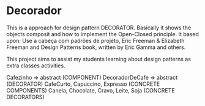 # Decorador
This is a approach for design pattern DECORATOR.
Basically it shows the objects composit and how to implement the Open-Closed principle.
It based upon: Use a cabeça com padrões de projeto, Eric Freeman & Elizabeth Freeman and
Design Patterns book, written by Eric Gamma and others.

This project aims to assist my students learning about design patterns as extra classes activities.            
                         
Cafezinho => abstract (COMPONENT)
DecoradorDeCafe => abstract (DECORATOR)
CafeCurto, Capuccino, Expresso (CONCRETE COMPONENTS)
Canela, Chocolate, Cravo, Leite, Soja (CONCRETE DECORATORS)

